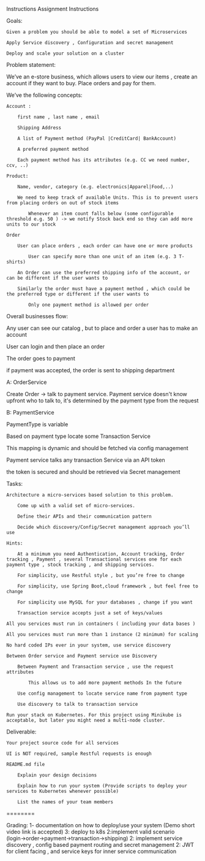 Instructions
Assignment Instructions

Goals:

    Given a problem you should be able to model a set of Microservices

    Apply Service discovery , Configuration and secret management

    Deploy and scale your solution on a cluster

Problem statement:

We’ve an e-store business, which allows users to view our items , create an account if they want to buy. Place orders and pay for them.

We’ve the following concepts:

    Account :

        first name , last name , email

        Shipping Address

        A list of Payment method (PayPal |CreditCard| BankAccount)

        A preferred payment method

        Each payment method has its attributes (e.g. CC we need number, ccv, ..)

    Product:

        Name, vendor, category (e.g. electronics|Apparel|Food,..)

        We need to keep track of available Units. This is to prevent users from placing orders on out of stock items

            Whenever an item count falls below (some configurable threshold e.g. 50 ) -> we notify Stock back end so they can add more units to our stock

    Order

        User can place orders , each order can have one or more products

            User can specify more than one unit of an item (e.g. 3 T-shirts)

        An Order can use the preferred shipping info of the account, or can be different if the user wants to

        Similarly the order must have a payment method , which could be the preferred type or different if the user wants to

            Only one payment method is allowed per order

Overall businesses flow:

Any user can see our catalog , but to place and order a user has to make an account

User can login and then place an order

The order goes to payment

if payment was accepted, the order is sent to shipping department

A: OrderService

Create Order -> talk to payment service. Payment service doesn't know upfront who to talk to, it's determined by the payment type from the request

B: PaymentService

PaymentType is variable

Based on payment type locate some Transaction Service

This mapping is dynamic and should be fetched via config management

Payment service talks any transaction Service via an API token

the token is secured and should be retrieved via Secret management

Tasks:

    Architecture a micro-services based solution to this problem.

        Come up with a valid set of micro-services.

        Define their APIs and their communication pattern

        Decide which discovery/Config/Secret management approach you’ll use

    Hints:

        At a minimum you need Authentication, Account tracking, Order tracking , Payment , several Transactional services one for each payment type , stock tracking , and shipping services.

        For simplicity, use Restful style , but you’re free to change

        For simplicity, use Spring Boot,cloud framework , but feel free to change

        For simplicity use MySQL for your databases , change if you want

        Transaction service accepts just a set of keys/values

    All you services must run in containers ( including your data bases )

    All you services must run more than 1 instance (2 minimum) for scaling

    No hard coded IPs ever in your system, use service discovery

    Between Order service and Payment service use Discovery

        Between Payment and Transaction service , use the request attributes

            This allows us to add more payment methods In the future

        Use config management to locate service name from payment type

        Use discovery to talk to transaction service

    Run your stack on Kubernetes. For this project using Minikube is acceptable, but later you might need a multi-node cluster.

Deliverable:

    Your project source code for all services

    UI is NOT required, sample Restful requests is enough

    README.md file

        Explain your design decisions

        Explain how to run your system (Provide scripts to deploy your services to Kubernetes whenever possible)

        List the names of your team members

========

Grading:
1- documentation on how to deploy/use your system (Demo short video link is accepted)
3: deploy to k8s
2:implement valid scenario (login→order->payment->transaction->shipping)
2: implement service discovery , config based payment routing and secret management
2: JWT for client facing , and service keys for inner service communication